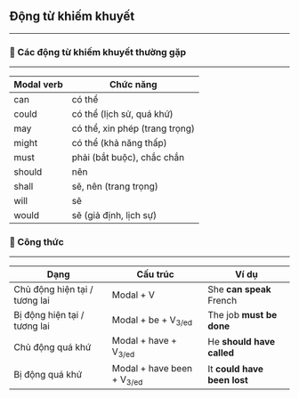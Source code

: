 ## Động từ khiếm khuyết

---

### 📌 Các động từ khiếm khuyết thường gặp

---

| Modal verb | Chức năng                      |
|------------|--------------------------------|
| can        | có thể                         |
| could      | có thể (lịch sử, quá khứ)      |
| may        | có thể, xin phép (trang trọng) |
| might      | có thể (khả năng thấp)         |
| must       | phải (bắt buộc), chắc chắn     |
| should     | nên                            |
| shall      | sẽ, nên (trang trọng)          |
| will       | sẽ                             |
| would      | sẽ (giả định, lịch sự)         |


### 📌 Công thức

---

| Dạng                          | Cấu trúc                             | Ví dụ                       |
|-------------------------------|--------------------------------------|-----------------------------|
| Chủ động hiện tại / tương lai | Modal + V                            | She **can speak** French    |
| Bị động hiện tại / tương lai  | Modal + be + V<sub>3/ed</sub>        | The job **must be done**    |
| Chủ động quá khứ              | Modal + have + V<sub>3/ed</sub>      | He **should have called**   |
| Bị động quá khứ               | Modal + have been + V<sub>3/ed</sub> | It **could have been lost** |
